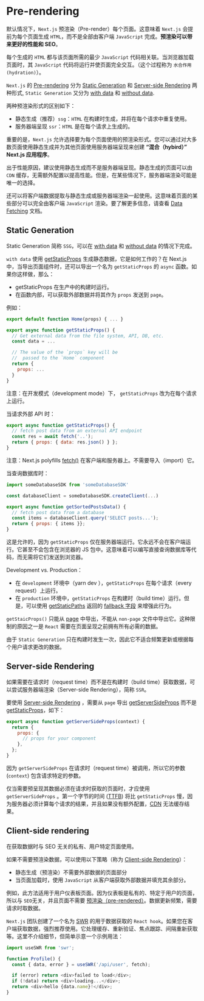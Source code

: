 # Pre-rendering

默认情况下，`Next.js` 预渲染（Pre-render）每个页面。这意味着 `Next.js` 会提前为每个页面生成 `HTML`，而不是全部由客户端 `JavaScript` 完成。**预渲染可以带来更好的性能和 SEO**。

每个生成的 `HTML` 都与该页面所需的最少 `JavaScript` 代码相关联。当浏览器加载页面时，其 `JavaScript` 代码将运行并使页面完全交互。（这个过程称为 `水合作用(hydration)`）。

`Next.js` 的 [Pre-rendering](https://nextjs.org/docs/basic-features/pages#pre-rendering) 分为 [Static Generation](https://nextjs.org/docs/basic-features/pages#static-generation-recommended) 和 [Server-side Rendering](https://nextjs.org/docs/basic-features/pages#server-side-rendering) 两种形式, `Static Generation` 又分为 [with data](https://nextjs.org/docs/basic-features/pages#static-generation-with-data) 和 [without data](https://nextjs.org/docs/basic-features/pages#static-generation-with-data).

两种预渲染形式的区别如下：

- 静态生成（推荐）`ssg`：`HTML` 在构建时生成，并将在每个请求中重复使用。
- 服务器端呈现 `ssr`：`HTML` 是在每个请求上生成的。

重要的是，`Next.js` 允许选择要为每个页面使用的预渲染形式。您可以通过对大多数页面使用静态生成并为其他页面使用服务器端呈现来创建 **“混合（hybird）” Next.js 应用程序**。

出于性能原因，建议使用静态生成而不是服务器端呈现。静态生成的页面可以由 `CDN` 缓存，无需额外配置以提高性能。但是，在某些情况下，服务器端渲染可能是唯一的选择。

还可以将客户端数据提取与静态生成或服务器端渲染一起使用。这意味着页面的某些部分可以完全由客户端 `JavaScript` 渲染。要了解更多信息，请查看 [Data Fetching](https://nextjs.org/docs/basic-features/data-fetching/client-side) 文档。

## Static Generation

Static Generation 简称 `SSG`，可以在 [with data](https://nextjs.org/docs/basic-features/pages#static-generation-with-data) 和 [without data](https://nextjs.org/docs/basic-features/pages#static-generation-with-data) 的情况下完成。

`with data` 使用 [getStaticProps](https://nextjs.org/docs/basic-features/data-fetching#getstaticprops-static-generation) 生成静态数据，它是如何工作的？在 Next.js 中，当导出页面组件时，还可以导出一个名为 `getStaticProps` 的 `async` 函数。如果你这样做，那么：

- getStaticProps 在生产中的构建时运行。
- 在函数内部，可以获取外部数据并将其作为 `props` 发送到 `page`。

例如：

```js
export default function Home(props) { ... }

export async function getStaticProps() {
  // Get external data from the file system, API, DB, etc.
  const data = ...

  // The value of the `props` key will be
  //  passed to the `Home` component
  return {
    props: ...
  }
}
```

注意：在开发模式（development mode）下， `getStaticProps` 改为在每个请求上运行。

当请求外部 API 时：

```js
export async function getStaticProps() {
  // fetch post data from an external API endpoint
  const res = await fetch('..');
  return { props: { data: res.json() } };
}
```

注意：Next.js polyfills [fetch()](https://nextjs.org/docs/basic-features/supported-browsers-features) 在客户端和服务器上。不需要导入（import）它。

当查询数据库时：

```js
import someDatabaseSDK from 'someDatabaseSDK'

const databaseClient = someDatabaseSDK.createClient(...)

export async function getSortedPostsData() {
  // fetch post data from a database
  const items = databaseClient.query('SELECT posts...');
  return { props: { items }};
}
```

这是允许的，因为 `getStaticProps` 仅在服务器端运行。它永远不会在客户端运行。它甚至不会包含在浏览器的 JS 包中。这意味着可以编写直接查询数据库等代码，而无需将它们发送到浏览器。

Development vs. Production：

- 在 `development` 环境中（yarn dev ），`getStaticProps` 在每个请求（every request）上运行。
- 在 `production` 环境中，`getStaticProps` 在构建时（build time）运行。但是，可以使用 [getStaticPaths](https://nextjs.org/docs/basic-features/data-fetching#getstaticpaths-static-generation) 返回的 [fallback 字段](https://nextjs.org/docs/api-reference/data-fetching/get-static-paths#fallback-false) 来增强此行为。

`getStaicProps()` 只能从 [page](https://nextjs.org/docs/basic-features/pages) 中导出，不能从 `non-page` 文件中导出它。这种限制的原因之一是 `React` 需要在页面呈现之前拥有所有必需的数据。

由于 `Static Generation` 只在构建时发生一次，因此它不适合频繁更新或根据每个用户请求更改的数据。

## Server-side Rendering

如果需要在请求时（request time）而不是在构建时（build time）获取数据，可以尝试服务器端渲染（Server-side Rendering），简称 `SSR`。

要使用 [Server-side Rendering](https://nextjs.org/docs/basic-features/pages#server-side-rendering) ，需要从 `page` 导出 [getServerSideProps](https://nextjs.org/docs/basic-features/data-fetching#getserversideprops-server-side-rendering) 而不是 [getStaticProps](https://nextjs.org/docs/basic-features/data-fetching#getstaticprops-static-generation)，如下：

```js
export async function getServerSideProps(context) {
  return {
    props: {
      // props for your component
    },
  };
}
```

因为 `getServerSideProps` 在请求时（request time）被调用，所以它的参数 (`context`) 包含请求特定的参数。

仅当需要预呈现其数据必须在请求时获取的页面时，才应使用 `getServerSideProps` 。第一个字节的时间 ([TTFB](https://web.dev/time-to-first-byte/)) 将比 `getStaticProps` 慢，因为服务器必须计算每个请求的结果，并且如果没有额外配置，[CDN](https://vercel.com/docs/edge-network/overview) 无法缓存结果。

## Client-side rendering

在获取数据时与 SEO 无关的私有、用户特定页面使用。

如果不需要预渲染数据，可以使用以下策略（称为 [Client-side Rendering](https://nextjs.org/docs/basic-features/data-fetching#fetching-data-on-the-client-side)）：

- 静态生成（预渲染）不需要外部数据的页面部分
- 当页面加载时，使用 `JavaScript` 从客户端获取外部数据并填充其余部分。

例如，此方法适用于用户仪表板页面。因为仪表板是私有的、特定于用户的页面，所以与 `SEO`无关，并且页面不需要 [预渲染（pre-rendered）](https://nextjs.org/docs/basic-features/pages#pre-rendering)。数据更新频繁，需要请求时取数据。

`Next.js` 团队创建了一个名为 [SWR](https://swr.vercel.app/) 的用于数据获取的 `React hook`。如果您在客户端获取数据，强烈推荐使用。它处理缓存、重新验证、焦点跟踪、间隔重新获取等。这里不介绍细节，但简单示意一个示例用法：

```js
import useSWR from 'swr';

function Profile() {
  const { data, error } = useSWR('/api/user', fetch);

  if (error) return <div>failed to load</div>;
  if (!data) return <div>loading...</div>;
  return <div>hello {data.name}!</div>;
}
```
